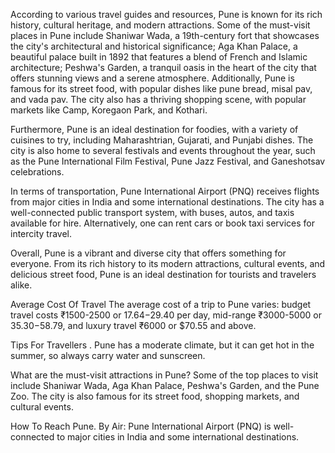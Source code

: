 According to various travel guides and resources, Pune is known for its rich history, cultural heritage, and modern attractions. Some of the must-visit places in Pune include Shaniwar Wada, a 19th-century fort that showcases the city's architectural and historical significance; Aga Khan Palace, a beautiful palace built in 1892 that features a blend of French and Islamic architecture; Peshwa's Garden, a tranquil oasis in the heart of the city that offers stunning views and a serene atmosphere. Additionally, Pune is famous for its street food, with popular dishes like pune bread, misal pav, and vada pav. The city also has a thriving shopping scene, with popular markets like Camp, Koregaon Park, and Kothari.

Furthermore, Pune is an ideal destination for foodies, with a variety of cuisines to try, including Maharashtrian, Gujarati, and Punjabi dishes. The city is also home to several festivals and events throughout the year, such as the Pune International Film Festival, Pune Jazz Festival, and Ganeshotsav celebrations.

In terms of transportation, Pune International Airport (PNQ) receives flights from major cities in India and some international destinations. The city has a well-connected public transport system, with buses, autos, and taxis available for hire. Alternatively, one can rent cars or book taxi services for intercity travel.

Overall, Pune is a vibrant and diverse city that offers something for everyone. From its rich history to its modern attractions, cultural events, and delicious street food, Pune is an ideal destination for tourists and travelers alike.

Average Cost Of Travel The average cost of a trip to Pune varies: budget travel costs ₹1500-2500 or $17.64-$29.40 per day, mid-range ₹3000-5000 or $35.30-$58.79, and luxury travel ₹6000 or $70.55 and above.

Tips For Travellers . Pune has a moderate climate, but it can get hot in the summer, so always carry water and sunscreen.

What are the must-visit attractions in Pune? Some of the top places to visit include Shaniwar Wada, Aga Khan Palace, Peshwa's Garden, and the Pune Zoo. The city is also famous for its street food, shopping markets, and cultural events.

How To Reach Pune. By Air: Pune International Airport (PNQ) is well-connected to major cities in India and some international destinations.
```
